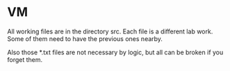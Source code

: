 # VM

All working files are in the directory src. Each file is a different lab work. Some of them need to have the previous ones nearby. 

Also those *.txt files are not necessary by logic, but all can be broken if you forget them.
